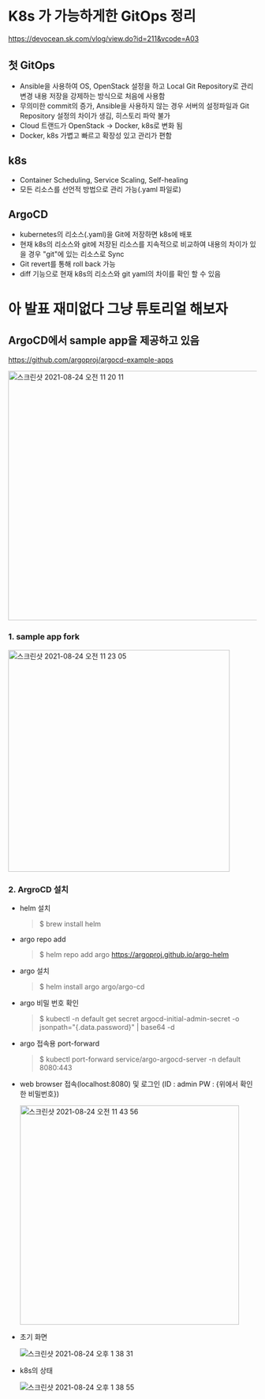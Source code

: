 # K8s 가 가능하게한 GitOps 정리
https://devocean.sk.com/vlog/view.do?id=211&vcode=A03

## 첫 GitOps
- Ansible을 사용하여 OS, OpenStack 설정을 하고 Local Git Repository로 관리 변경 내용 저장을 강제하는 방식으로 처음에 사용함
- 무의미한 commit의 증가, Ansible을 사용하지 않는 경우 서버의 설정파일과 Git Repository 설정의 차이가 생김, 히스토리 파악 불가
- Cloud 트랜드가 OpenStack -> Docker, k8s로 변화 됨
- Docker, k8s 가볍고 빠르고 확장성 있고 관리가 편함
  
## k8s
- Container Scheduling, Service Scaling, Self-healing
- 모든 리소스를 선언적 방법으로 관리 가능(.yaml 파일로)

## ArgoCD
- kubernetes의 리소스(.yaml)을 Git에 저장하면 k8s에 배포
- 현재 k8s의 리소스와 git에 저장된 리소스를 지속적으로 비교하여 내용의 차이가 있을 경우 "git"에 있는 리소스로 Sync
- Git revert를 통해 roll back 가능
- diff 기능으로 현재 k8s의 리소스와 git yaml의 차이를 확인 할 수 있음

# 아 발표 재미없다 그냥 튜토리얼 해보자
## ArgoCD에서 sample app을 제공하고 있음

https://github.com/argoproj/argocd-example-apps

<img width="505" alt="스크린샷 2021-08-24 오전 11 20 11" src="https://user-images.githubusercontent.com/24540286/130545638-91059a17-d506-4bb1-9d7c-3712909abd13.png">

### 1. sample app fork
<img width="449" alt="스크린샷 2021-08-24 오전 11 23 05" src="https://user-images.githubusercontent.com/24540286/130546659-016372b3-0b3c-446e-918c-63890d4c2e52.png">

### 2. ArgroCD 설치
- helm 설치
    > $ brew install helm

- argo repo add
    > $ helm repo add argo https://argoproj.github.io/argo-helm

- argo 설치
    > $ helm install argo argo/argo-cd

- argo 비밀 번호 확인
    > $ kubectl -n default get secret argocd-initial-admin-secret -o jsonpath="{.data.password}" | base64 -d 

- argo 접속용 port-forward
    > $ kubectl port-forward service/argo-argocd-server -n default 8080:443

- web browser 접속(localhost:8080) 및 로그인 (ID : admin PW : {위에서 확인한 비밀번호})
  
  <img width="444" alt="스크린샷 2021-08-24 오전 11 43 56" src="https://user-images.githubusercontent.com/24540286/130547520-b838db51-a11f-4d87-8ac9-3bbdab8fae28.png">

- 초기 화면

    ![스크린샷 2021-08-24 오후 1 38 31](https://user-images.githubusercontent.com/24540286/130559023-9eef5e59-8b41-49fe-a1ab-4aabd1fb4eee.png)


- k8s의 상태

    ![스크린샷 2021-08-24 오후 1 38 55](https://user-images.githubusercontent.com/24540286/130559026-0ffe7f7a-43cb-43d9-9639-d27fc9095746.png)


